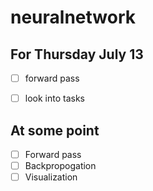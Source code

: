# neuralnetwork

## For Thursday July 13
- [ ] forward pass
- [ ] look into tasks


## At some point
- [ ] Forward pass
- [ ] Backpropogation
- [ ] Visualization
